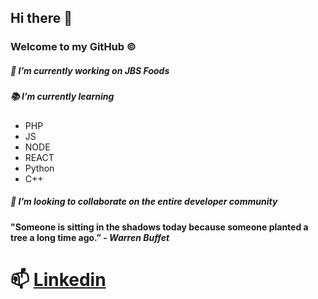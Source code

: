 ## **Hi there** 👋
### Welcome to my GitHub :copyright:

##### :construction_worker: I’m currently working on JBS Foods
##### :books: I’m currently learning 
* PHP
* JS
* NODE
* REACT
* Python
* C++
##### 👯 I’m looking to collaborate on the entire developer community

#### "Someone is sitting in the shadows today because someone planted a tree a long time ago.” - *Warren Buffet*
# 📫 [Linkedin](https://www.linkedin.com/in/odairpanizzijunior/)


<!--
**OdairPanizziJunior/OdairPanizziJunior** is a ✨ _special_ ✨ repository because its `README.md` (this file) appears on your GitHub profile.


Here are some ideas to get you started:

- 🔭 I’m currently working on ...
- 🌱 I’m currently learning ...
- 👯 I’m looking to collaborate on ...
- 🤔 I’m looking for help with ...
- 💬 Ask me about ...
- 📫 How to reach me: ...
- 😄 Pronouns: ...
- ⚡ Fun fact: ...
-->

